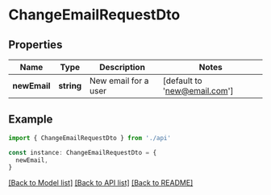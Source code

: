 # ChangeEmailRequestDto

## Properties

| Name         | Type       | Description          | Notes                        |
| ------------ | ---------- | -------------------- | ---------------------------- |
| **newEmail** | **string** | New email for a user | [default to 'new@email.com'] |

## Example

```typescript
import { ChangeEmailRequestDto } from './api'

const instance: ChangeEmailRequestDto = {
  newEmail,
}
```

[[Back to Model list]](../README.md#documentation-for-models) [[Back to API list]](../README.md#documentation-for-api-endpoints) [[Back to README]](../README.md)

